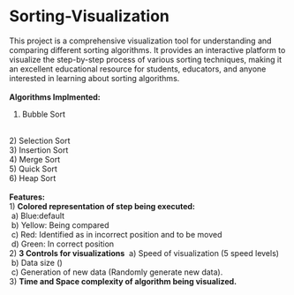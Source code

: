 # Sorting-Visualization
This project is a comprehensive visualization tool for understanding and comparing different sorting algorithms. It provides an interactive platform to visualize the step-by-step process of various sorting techniques, making it an excellent educational resource for students, educators, and anyone interested in learning about sorting algorithms.
<br><br>
<b>Algorithms Implmented: </b>
<br>
1) Bubble Sort 
<br>
2) Selection Sort
<br>
3) Insertion Sort
<br>
4) Merge Sort
<br>
5) Quick Sort
<br>
6) Heap Sort
<br><br>
<b>Features:</b><br>
1) <b>Colored representation of step being executed:<br></b>
  &nbsp;a) Blue:default<br>
  &nbsp;b) Yellow: Being compared<br>
  &nbsp;c) Red: Identified as in incorrect position and to be moved<br>
  &nbsp;d) Green: In correct position<br>
2) <b>3 Controls for visualizations</b>
  &nbsp;a) Speed of visualization (5 speed levels)<br>
  &nbsp;b) Data size ()<br>
  &nbsp;c) Generation of new data (Randomly generate new data).<br>
3) <b>Time and Space complexity of algorithm being visualized.</b>
